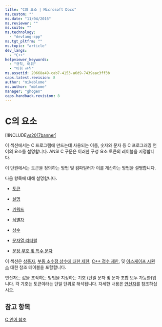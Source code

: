 ```yaml
---
title: "C의 요소 | Microsoft Docs"
ms.custom: ""
ms.date: "11/04/2016"
ms.reviewer: ""
ms.suite: ""
ms.technology: 
  - "devlang-cpp"
ms.tgt_pltfrm: ""
ms.topic: "article"
dev_langs: 
  - "C++"
helpviewer_keywords: 
  - "규칙, 어휘"
  - "어휘 규칙"
ms.assetid: 20668a49-cab7-4153-a6d9-7439aac3ff3b
caps.latest.revision: 8
author: "mikeblome"
ms.author: "mblome"
manager: "ghogen"
caps.handback.revision: 8
---
```

# C의 요소
[!INCLUDE[vs2017banner](../assembler/inline/includes/vs2017banner.md)]

이 섹션에서는 C 프로그램에 만드는데 사용되는 이름, 숫자와 문자 등 C 프로그래밍 언어의 요소를 설명합니다.  ANSI C 구문은 이러한 구성 요소 토큰의 레이블을 지정합니다.  
  
 이 단원에서는 토큰을 정의하는 방법 및 컴파일러가 이를 계산하는 방법을 설명합니다.  
  
 다음 항목에 대해 설명합니다.  
  
-   [토큰](../c-language/c-tokens.md)  
  
-   [설명](../c-language/c-comments.md)  
  
-   [키워드](../c-language/c-keywords.md)  
  
-   [식별자](../c-language/c-identifiers.md)  
  
-   [상수](../c-language/c-constants.md)  
  
-   [문자열 리터럴](../c-language/c-string-literals.md)  
  
-   [문장 부호 및 특수 문자](../c-language/punctuation-and-special-characters.md)  
  
 이 섹션은 [삼중자](../c-language/trigraphs.md), [부동 소수점 상수에 대한 제한](../c-language/limits-on-floating-point-constants.md), [C\+\+ 정수 제한](../c-language/cpp-integer-limits.md), 및 [이스케이프 시퀀스](../c-language/escape-sequences.md) 대한 참조 테이블을 포함합니다.  
  
 연산자는 값을 조작하는 방법을 지정하는 기호 \(단일 문자 및 문자 조합 모두 가능한\)입니다.  각 기호는 토큰이라는 단일 단위로 해석됩니다.  자세한 내용은 [연산자](../c-language/c-operators.md)를 참조하십시오.  
  
## 참고 항목  
 [C 언어 참조](../c-language/c-language-reference.md)